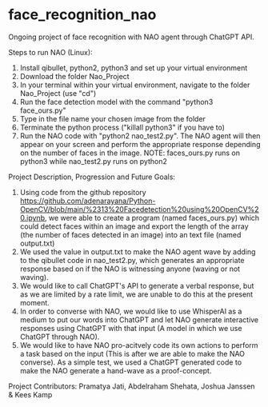 # face_recognition_nao
Ongoing project of face recognition with NAO agent through ChatGPT API. 

Steps to run NAO (Linux):
1. Install qibullet, python2, python3 and set up your virtual environment
2. Download the folder Nao_Project
3. In your terminal within your virtual environment, navigate to the folder Nao_Project (use "cd")
4. Run the face detection model with the command "python3 face_ours.py"
5. Type in the file name your chosen image from the folder
6. Terminate the python process ("killall python3" if you have to)
7. Run the NAO code with "python2 nao_test2.py". The NAO agent will then appear on your screen and perform the appropriate response depending on the number of faces in the image. 
NOTE: faces_ours.py runs on python3 while nao_test2.py runs on python2

Project Description, Progression and Future Goals:
1. Using code from the github repository https://github.com/adenarayana/Python-OpenCV/blob/main/%2313%20Facedetection%20using%20OpenCV%20.ipynb, we were able to create a program (named faces_ours.py) which could detect faces within an image and export the length of the array (the number of faces detected in an image) into an text file (named output.txt)
2. We used the value in output.txt to make the NAO agent wave by adding to the qibullet code in nao_test2.py, which generates an appropriate response based on if the NAO is witnessing anyone (waving or not waving). 
3. We would like to call ChatGPT's API to generate a verbal response, but as we are limited by a rate limit, we are unable to do this at the present moment.
4. In order to converse with NAO, we would like to use WhisperAI as a medium to put our words into ChatGPT and let NAO generate interactive responses using ChatGPT with that input (A model in which we use ChatGPT through NAO).
5. We would like to have NAO pro-acitvely code its own actions to perform a task based on the input (This is after we are able to make the NAO converse). As a simple test, we used a ChatGPT generated code to make the NAO generate a hand-wave as a proof-concept. 

Project Contributors: Pramatya Jati, Abdelraham Shehata, Joshua Janssen & Kees Kamp  
